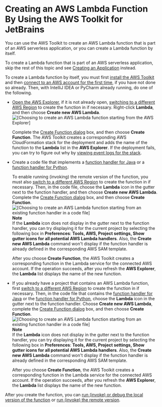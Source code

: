 # Creating an AWS Lambda Function By Using the AWS Toolkit for JetBrains<a name="create-new-lambda"></a>

You can use the AWS Toolkit to create an AWS Lambda function that is part of an AWS serverless application, or you can create a Lambda function by itself\.

To create a Lambda function that is part of an AWS serverless application, skip the rest of this topic and see [Creating an Application](deploy-serverless-app.md) instead\.

To create a Lambda function by itself, you must first [install the AWS Toolkit](key-tasks.md#key-tasks-install) and then [connect to an AWS account for the first time](key-tasks.md#key-tasks-first-connect), if you have not done so already\. Then, with IntelliJ IDEA or PyCharm already running, do one of the following\.
+ [Open the AWS Explorer](key-tasks.md#key-tasks-open-explorer), if it is not already open, [switching to a different AWS Region](key-tasks.md#key-tasks-switch-region) to create the function in if necessary\. Right\-click **Lambda**, and then choose **Create new AWS Lambda**\.  
![\[Choosing to create an AWS Lambda function starting from the AWS Explorer\]](http://docs.aws.amazon.com/toolkit-for-jetbrains/latest/userguide/)

  Complete the [Create Function dialog](create-function-dialog.md) box, and then choose **Create Function**\. The AWS Toolkit creates a corresponding AWS CloudFormation stack for the deployment and adds the name of the function to the **Lambda** list in the **AWS Explorer**\. If the deployment fails, you can try to figure out why by [viewing event logs for the stack](key-tasks.md#key-tasks-cloudformation-logs)\.
+ Create a code file that implements a [function handler for Java](https://docs.aws.amazon.com/lambda/latest/dg/java-programming-model-handler-types.html) or a [function handler for Python](https://docs.aws.amazon.com/lambda/latest/dg/python-programming-model-handler-types.html)\. 

  To enable running \(invoking\) the remote version of the function, you must also [switch to a different AWS Region](key-tasks.md#key-tasks-switch-region) to create the function in if necessary\. Then, in the code file, choose the **Lambda** icon in the gutter next to the function handler, and then choose **Create new AWS Lambda**\. Complete the [Create Function dialog](create-function-dialog.md) box, and then choose **Create Function**\.  
![\[Choosing to create an AWS Lambda function starting from an existing function handler in a code file\]](http://docs.aws.amazon.com/toolkit-for-jetbrains/latest/userguide/)
**Note**  
If the **Lambda** icon does not display in the gutter next to the function handler, you can try displaying it for the current project by selecting the following box in **Preferences**: **Tools, AWS, Project settings, Show gutter icons for all potential AWS Lambda handlers**\. Also, the **Create new AWS Lambda** command won't display if the function handler is already defined in the corresponding AWS SAM template\.

  After you choose **Create Function**, the AWS Toolkit creates a corresponding function in the Lambda service for the connected AWS account\. If the operation succeeds, after you refresh the **AWS Explorer**, the **Lambda** list displays the name of the new function\.
+ If you already have a project that contains an AWS Lambda function, first [switch to a different AWS Region](key-tasks.md#key-tasks-switch-region) to create the function in if necessary\. Then, in the code file that contains the [function handler for Java](https://docs.aws.amazon.com/lambda/latest/dg/java-programming-model-handler-types.html) or the [function handler for Python](https://docs.aws.amazon.com/lambda/latest/dg/python-programming-model-handler-types.html), choose the **Lambda** icon in the gutter next to the function handler\. Choose **Create new AWS Lambda**, complete the [Create Function dialog](create-function-dialog.md) box, and then choose **Create Function**\.  
![\[Choosing to create an AWS Lambda function starting from an existing function handler in a code file\]](http://docs.aws.amazon.com/toolkit-for-jetbrains/latest/userguide/)
**Note**  
If the **Lambda** icon does not display in the gutter next to the function handler, you can try displaying it for the current project by selecting the following box in **Preferences**: **Tools, AWS, Project settings, Show gutter icons for all potential AWS Lambda handlers**\. Also, the **Create new AWS Lambda** command won't display if the function handler is already defined in the corresponding AWS SAM template\.

  After you choose **Create Function**, the AWS Toolkit creates a corresponding function in the Lambda service for the connected AWS account\. If the operation succeeds, after you refresh the **AWS Explorer**, the **Lambda** list displays the name of the new function\.

After you create the function, you can [run \(invoke\) or debug the local version of the function](key-tasks.md#key-tasks-lambda-local) or [run \(invoke\) the remote version](key-tasks.md#key-tasks-lambda-remote)\.
